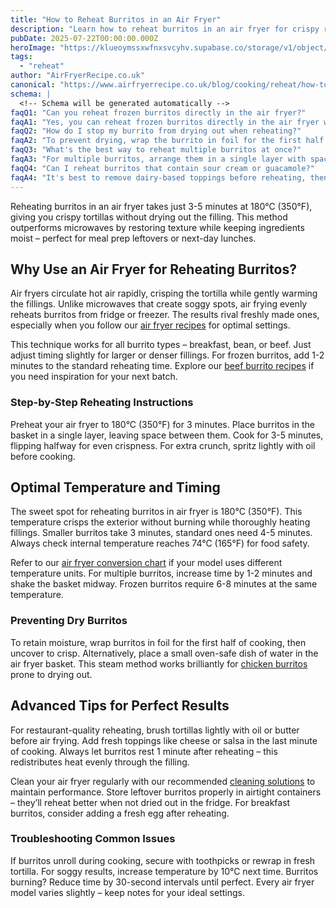 ```yaml
---
title: "How to Reheat Burritos in an Air Fryer"
description: "Learn how to reheat burritos in an air fryer for crispy results without drying out. Perfect temps, timings & tips for leftovers."
pubDate: 2025-07-22T00:00:00.000Z
heroImage: "https://klueoymssxwfnxsvcyhv.supabase.co/storage/v1/object/public/Shmucket/how-to-reheat-burritos-in-air-fryer.png"
tags:
  - "reheat"
author: "AirFryerRecipe.co.uk"
canonical: "https://www.airfryerrecipe.co.uk/blog/cooking/reheat/how-to-reheat-burritos-in-air-fryer"
schema: |
  <!-- Schema will be generated automatically -->
faqQ1: "Can you reheat frozen burritos directly in the air fryer?"
faqA1: "Yes, you can reheat frozen burritos directly in the air fryer without thawing. Cook at 180°C (350°F) for 6-8 minutes, flipping halfway. The extra time ensures the centre thaws and heats thoroughly while crisping the exterior."
faqQ2: "How do I stop my burrito from drying out when reheating?"
faqA2: "To prevent drying, wrap the burrito in foil for the first half of cooking or place a small water dish in the air fryer. You can also lightly brush the tortilla with oil or sprinkle a few drops of water on it before reheating."
faqQ3: "What's the best way to reheat multiple burritos at once?"
faqA3: "For multiple burritos, arrange them in a single layer with space between each. Increase cooking time by 1-2 minutes and shake the basket halfway. Avoid stacking as this leads to uneven heating and soggy spots."
faqQ4: "Can I reheat burritos that contain sour cream or guacamole?"
faqA4: "It's best to remove dairy-based toppings before reheating, then add fresh after. The high heat can cause separation or curdling. For guacamole, either remove it or accept it may darken slightly during reheating."
---
```

<p>Reheating burritos in an air fryer takes just 3-5 minutes at 180°C (350°F), giving you crispy tortillas without drying out the filling. This method outperforms microwaves by restoring texture while keeping ingredients moist – perfect for meal prep leftovers or next-day lunches.</p>

<h2>Why Use an Air Fryer for Reheating Burritos?</h2>
<p>Air fryers circulate hot air rapidly, crisping the tortilla while gently warming the fillings. Unlike microwaves that create soggy spots, air frying evenly reheats burritos from fridge or freezer. The results rival freshly made ones, especially when you follow our <a href=https://www.airfryerrecipe.co.uk/recipes>air fryer recipes</a> for optimal settings.</p>
<p>This technique works for all burrito types – breakfast, bean, or beef. Just adjust timing slightly for larger or denser fillings. For frozen burritos, add 1-2 minutes to the standard reheating time. Explore our <a href=https://www.airfryerrecipe.co.uk/recipe-category/Beef>beef burrito recipes</a> if you need inspiration for your next batch.</p>

<h3>Step-by-Step Reheating Instructions</h3>
<p>Preheat your air fryer to 180°C (350°F) for 3 minutes. Place burritos in the basket in a single layer, leaving space between them. Cook for 3-5 minutes, flipping halfway for even crispness. For extra crunch, spritz lightly with oil before cooking.</p>

<h2>Optimal Temperature and Timing</h2>
<p>The sweet spot for reheating burritos in air fryer is 180°C (350°F). This temperature crisps the exterior without burning while thoroughly heating fillings. Smaller burritos take 3 minutes, standard ones need 4-5 minutes. Always check internal temperature reaches 74°C (165°F) for food safety.</p>
<p>Refer to our <a href=https://www.airfryerrecipe.co.uk/air-fryer-conversion-chart>air fryer conversion chart</a> if your model uses different temperature units. For multiple burritos, increase time by 1-2 minutes and shake the basket midway. Frozen burritos require 6-8 minutes at the same temperature.</p>

<h3>Preventing Dry Burritos</h3>
<p>To retain moisture, wrap burritos in foil for the first half of cooking, then uncover to crisp. Alternatively, place a small oven-safe dish of water in the air fryer basket. This steam method works brilliantly for <a href=https://www.airfryerrecipe.co.uk/recipe-category/Chicken>chicken burritos</a> prone to drying out.</p>

<h2>Advanced Tips for Perfect Results</h2>
<p>For restaurant-quality reheating, brush tortillas lightly with oil or butter before air frying. Add fresh toppings like cheese or salsa in the last minute of cooking. Always let burritos rest 1 minute after reheating – this redistributes heat evenly through the filling.</p>
<p>Clean your air fryer regularly with our recommended <a href=https://www.airfryerrecipe.co.uk/air-fryer-cleaner>cleaning solutions</a> to maintain performance. Store leftover burritos properly in airtight containers – they’ll reheat better when not dried out in the fridge. For breakfast burritos, consider adding a fresh egg after reheating.</p>

<h3>Troubleshooting Common Issues</h3>
<p>If burritos unroll during cooking, secure with toothpicks or rewrap in fresh tortilla. For soggy results, increase temperature by 10°C next time. Burritos burning? Reduce time by 30-second intervals until perfect. Every air fryer model varies slightly – keep notes for your ideal settings.</p>
